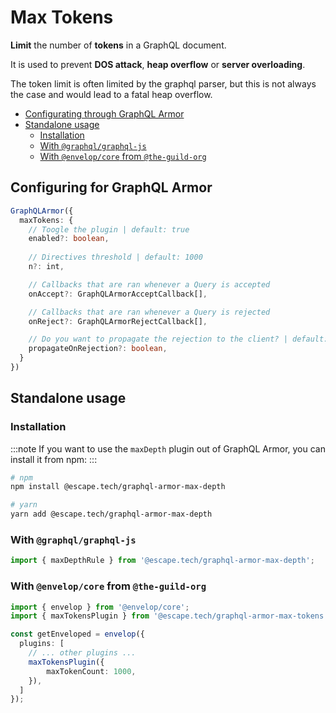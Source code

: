 # Max Tokens

**Limit** the number of **tokens** in a GraphQL document.

It is used to prevent **DOS attack**, **heap overflow** or **server overloading**.

The token limit is often limited by the graphql parser, but this is not always the case and would lead to a fatal heap overflow.

- [Configurating through GraphQL Armor](#configuring-for-graphql-armor)
- [Standalone usage](#standalone-usage)
  - [Installation](#installation)
  - [With `@graphql/graphql-js`](#with-graphqlgraphql-js)
  - [With `@envelop/core` from `@the-guild-org`](#with-envelopcore-from-the-guild-org)

## Configuring for GraphQL Armor

```ts
GraphQLArmor({
  maxTokens: {
    // Toogle the plugin | default: true
    enabled?: boolean,
    
    // Directives threshold | default: 1000
    n?: int,

    // Callbacks that are ran whenever a Query is accepted
    onAccept?: GraphQLArmorAcceptCallback[],

    // Callbacks that are ran whenever a Query is rejected
    onReject?: GraphQLArmorRejectCallback[],

    // Do you want to propagate the rejection to the client? | default: true
    propagateOnRejection?: boolean,
  }
})
```

## Standalone usage

### Installation

:::note
If you want to use the `maxDepth` plugin out of GraphQL Armor, you can install it from npm:
:::

```bash
# npm
npm install @escape.tech/graphql-armor-max-depth

# yarn
yarn add @escape.tech/graphql-armor-max-depth
```

### With `@graphql/graphql-js`

```ts
import { maxDepthRule } from '@escape.tech/graphql-armor-max-depth';
```

### With `@envelop/core` from `@the-guild-org`

```ts
import { envelop } from '@envelop/core';
import { maxTokensPlugin } from '@escape.tech/graphql-armor-max-tokens';

const getEnveloped = envelop({
  plugins: [
    // ... other plugins ...
    maxTokensPlugin({
        maxTokenCount: 1000,
    }),
  ]
});
```
